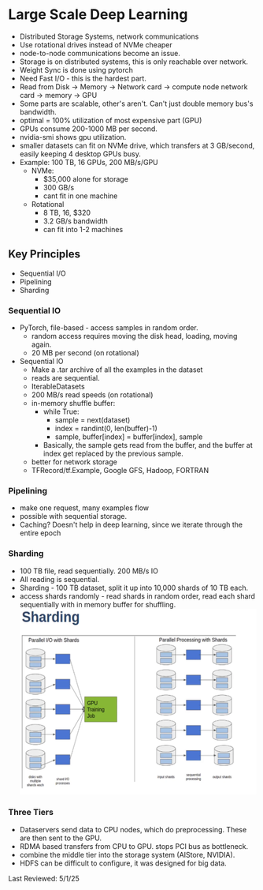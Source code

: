 # Large Scale Deep Learning

- Distributed Storage Systems, network communications
- Use rotational drives instead of NVMe cheaper
- node-to-node communications become an issue.
- Storage is on distributed systems, this is only reachable over network.
- Weight Sync is done using pytorch
- Need Fast I/O - this is the hardest part.
- Read from Disk -> Memory -> Network card -> compute node network card -> memory -> GPU
- Some parts are scalable, other's aren't. Can't just double memory bus's bandwidth.
- optimal = 100% utilization of most expensive part (GPU)
- GPUs consume 200-1000 MB per second.
- nvidia-smi shows gpu utilization. 
- smaller datasets can fit on NVMe drive, which transfers at 3 GB/second, easily keeping 4 desktop GPUs busy.
- Example: 100 TB, 16 GPUs, 200 MB/s/GPU
    - NVMe:
        - $35,000 alone for storage
        - 300 GB/s
        - cant fit in one machine
    - Rotational
        - 8 TB, 16, $320
        - 3.2 GB/s bandwidth
        - can fit into 1-2 machines
## Key Principles
- Sequential I/O
- Pipelining
- Sharding

### Sequential IO
- PyTorch, file-based - access samples in random order.
    - random access requires moving the disk head, loading, moving again.
    - 20 MB per second (on rotational)
- Sequential IO
    - Make a .tar archive of all the examples in the dataset
    - reads are sequential.
    - IterableDatasets
    - 200 MB/s read speeds (on rotational)
    - in-memory shuffle buffer:
        - while True:
            - sample = next(dataset)
            - index = randint(0, len(buffer)-1)
             - sample, buffer[index] = buffer[index], sample
        - Basically, the sample gets read from the buffer, and the buffer at index get replaced
        by the previous sample.
    - better for network storage
    - TFRecord/tf.Example, Google GFS, Hadoop, FORTRAN
### Pipelining
- make one request, many examples flow
- possible with sequential storage.
- Caching? Doesn't help in deep learning, since we iterate through the entire epoch

### Sharding
- 100 TB file, read sequentially. 200 MB/s IO
- All reading is sequential.
- Sharding - 100 TB dataset, split it up into 10,000 shards of 10 TB each.
- access shards randomly - read shards in random order, read each shard sequentially with in memory buffer for shuffling.
![alt text](image.png)


### Three Tiers
- Dataservers send data to CPU nodes, which do preprocessing. 
These are then sent to the GPU.
- RDMA based transfers from CPU to GPU. stops PCI bus as bottleneck.
- combine the middle tier into the storage system (AIStore, NVIDIA).
- HDFS can be difficult to configure, it was designed for big data.

Last Reviewed: 5/1/25